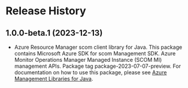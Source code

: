 # Release History

## 1.0.0-beta.1 (2023-12-13)

- Azure Resource Manager scom client library for Java. This package contains Microsoft Azure SDK for scom Management SDK. Azure Monitor Operations Manager Managed Instance (SCOM MI) management APIs. Package tag package-2023-07-07-preview. For documentation on how to use this package, please see [Azure Management Libraries for Java](https://aka.ms/azsdk/java/mgmt).
